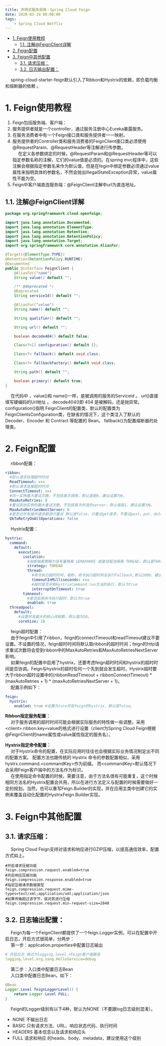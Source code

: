 ```yaml
---
title: 声明式服务调用：Spring Cloud Feign
date: 2020-03-19 00:00:00
tags:
    - Spring Cloud Netflix
---
```

<!-- TOC -->

- [1. Feign使用教程](#1-feign使用教程)
    - [1.1. 注解@FeignClient详解](#11-注解feignclient详解)
- [2. Feign配置](#2-feign配置)
- [3. Feign中其他配置](#3-feign中其他配置)
    - [3.1. 请求压缩：](#31-请求压缩)
    - [3.2. 日志输出配置：](#32-日志输出配置)

<!-- /TOC -->

&emsp; spring-cloud-starter-feign默认引入了Ribbon和Hystrix的依赖，即负载均衡和熔断器的依赖 。  

# 1. Feign使用教程  
1. Feign包括服务端、客户端：  
  1. 服务提供者就是一个controller，通过服务注册中心Eureka暴露服务。  
  2. 在服务消费者中有一个Feign接口类和服务提供者一一映射。  
2. 服务提供者的Controller类和服务消费者的FeignClient接口类必须使用@RequestParam、@RequestHeader等注解进行传参数。  
&emsp; 在定义各参数绑定的时候，@RequestParam和@RequestHeader等可以指定参数名称的注解，它们的value值是必须的。在spring mvc程序中，这些注解会根据指定参数名来作为默认值，但是在fegin中绑定参数必须通过value属性来指明具体的参数名，不然会抛出IllegalStateException异常，value属性不能为空。  
3. Feign中客户端直连服务端：@FeignClient注解中url为直连地址。

## 1.1. 注解@FeignClient详解  

```java
package org.springframework.cloud.openfeign;

import java.lang.annotation.Documented;
import java.lang.annotation.ElementType;
import java.lang.annotation.Retention;
import java.lang.annotation.RetentionPolicy;
import java.lang.annotation.Target;
import org.springframework.core.annotation.AliasFor;

@Target({ElementType.TYPE})
@Retention(RetentionPolicy.RUNTIME)
@Documented
public @interface FeignClient {
    @AliasFor("name")
    String value() default "";

    /** @deprecated */
    @Deprecated
    String serviceId() default "";

    @AliasFor("value")
    String name() default "";

    String qualifier() default "";

    String url() default "";

    boolean decode404() default false;

    Class<?>[] configuration() default {};

    Class<?> fallback() default void.class;

    Class<?> fallbackFactory() default void.class;

    String path() default "";

    boolean primary() default true;
}
```
&emsp; 在代码中 ，value()和 name()一样，是被调用的服务的Serviceld 。 url()直接填写硬编码的Url地址 。 decode404()即 404 是被解码，还是抛异常。 configuration()指明 FeignClient的配置类，默认的配置类为 FeignClientsConfiguration类，在缺省的情况下，这个类注入了默认的 Decoder、Encoder 和 Contract 等配置的 Bean。 fallback()为配置熔断器的处理类。

# 2. Feign配置  

&emsp; ribbon配置：  

```yaml
ribbon:
  #默认请求处理超时时间
  ReadTimeout: xxx
  #默认请求连接超时时间
  ConnectTimeout: xxx
  #同一实例最大重试次数，不包括首次调用，默认值是0，建议设置为0。
  MaxAutoRetries: 0
  #重试其他实例的最大重试次数，不包括首次所选的server，默认值是1，建议设置为0。
  MaxAutoRetriesNextServer: 0
  #是否对所有操作请求都进行重试 默认是false，只重试get请求，不重试post、put、delete请求；建议设置为false。
  OkToRetryOnAllOperations: false
```
&emsp; Hystrix配置：  

```yaml
hystrix:
  command:
    default:
      execution:
        isolation:
          #熔断隔离策略为信号量隔离 SEMAPHORE 或者线程池隔离 THREAD，默认是THREAD，建议公共配置设置为THREAD。
          strategy: THREAD
          thread:
            #命令执行超时时间，毫秒，命令执行超时将会执行fallback,默认1000，建议设置值大于ribbon超时设置中的(ribbonReadTimeout + ribbonConnectTimeout) * (maxAutoRetries + 1) * (maxAutoRetriesNextServer + 1)。
            timeoutInMilliseconds: xxx 
            #超时是否中断HystrixCommand.run方法的执行，默认为true
            interruptOnTimeout: true
        timneout:
          #是否启用命令执行超时，默认为true
          enabled: true
  threadpool:
    default:
      #设置并发最大的核心线程数，默认值为10。
      coreSize: 10
```
&emsp; feign超时配置：  
&emsp; 由于feign中引用了ribbon，feign的connectTimeout和readTimeout建议不要设置。不设置的情况，feign超时时间将默认取ribbon的超时时间；feign的http请求重试次数将会受到ribbon中的MaxAutoRetries和MaxAutoRetriesNextServer影响。  
&emsp; 如果feign的配置中启用了hystrix，还要考虑feign超时时间和hystrix的超时时间是否协调。Feign与hystrix的超时任何一个先到就会发生超时。Hystrix超时要大于ribbon超时设置中的(ribbonReadTimeout + ribbonConnectTimeout) * (maxAutoRetries + 1) * (maxAutoRetriesNextServer + 1)。  
&emsp; 配置示例如下：  

```yaml
feign:
  hystrix:
    enabled: true #设置为ture开启feign的hystrix，默认是false。
```
**Ribbon指定服务配置：**  
&emsp; 对于服务调用的超时时间可能会根据实际服务的特性做一些调整。采用\<client\>.ribbon.key=value的格式进行设置（client为Spring Cloud Feign根据@FeignClient的name属性或value属性指定的服务名）。  

**Hystrix指定命令配置：**  
&emsp; 对于Hystrix命令的配置，在实际应用时往往也会根据实际业务情况制定出不同的配置方案。 配置方法也跟传统的 Hystrix 命令的参数配置相似，采用hystrx.command.<commandKey\>作为前缀。 而<commandKey\>默认情况下会采用Feign客户端中的方法名作为标识。  
&emsp; 在使用指定命令配置的时候，需要注意，由于方法名很有可能重复，这个时候相同方法名的Hystrix配置会共用，所以在进行方法定义与配置的时候需要做好一定的规划。当然，也可以重写Feign.Builder的实现，并在应用主类中创建它的实例来覆盖自动化配置的HystrixFeign.Builder实现。  

# 3. Feign中其他配置  
## 3.1. 请求压缩：  
&emsp; Spring Cloud Feign支持对请求和响应进行GZIP压缩，以提高通信效率，配置方式如上。  

```properties
#开启请求压缩功能
feign.compression.request.enabled=true
#开启响应压缩功能
feign.compression.response.enabled=true
#指定压缩请求数据类型
feign.compression.request.mime-types=text/xml;application/xml;application/json
#如果传输超过该字节，就对其进行压缩
feign.compression.request.min-request-size=2048
```
## 3.2. 日志输出配置：  
&emsp; Feign为每一个FeignClient都提供了一个feign.Logger实例，可以在配置中开启日志，开启方式很简单，分两步：  
&emsp; 第一步：application.properties中配置日志输出  

```yaml
# 开启日志 格式为logging.level.+Feign客户端路径
logging.level.org.sang.HelloService=debug
```

&emsp; 第二步：入口类中配置日志Bean  
&emsp; 入口类中配置日志Bean，如下：  

```java
@Bean
Logger.Level feignLoggerLevel() {
    return Logger.Level.FULL;
}
```
&emsp; Feign的Logger级别有以下4种，默认为NONE（不要跟log日志级别混淆）。  
* NONE 不输出日志  
* BASIC 只有请求方法、URL、响应状态代码、执行时间  
* HEADERS 基本信息以及请求和响应头  
* FULL 请求和响应 的heads、body、metadata，建议使用这个级别  
